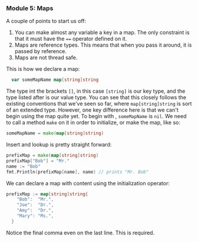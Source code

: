 ### Module 5: Maps

A couple of points to start us off:

1.  You can make almost any variable a key in a map. The only constraint is that it must have the `==` operator defined on it.
2.  Maps are reference types. This means that when you pass it around, it is passed by reference.
3.  Maps are not thread safe.

This is how we declare a map:
```go
  var someMapName map[string]string
```
The type int the brackets `[]`, in this case `[string]` is our key type, and the type listed after is our value type. You can see that this closely follows the existing conventions that we've seen so far, where `map[string]string` is sort of an extended type. However, one key difference here is that we can't begin using the map quite yet. To begin with , `someMapName` is `nil`. We need to call a method `make` on it in order to initialize, or make the map, like so:
```go
someMapName = make(map[string]string)
```

Insert and lookup is pretty straight forward:
```go
prefixMap = make(map[string]string)
prefixMap["Bob"] = "Mr."
name := "Bob"
fmt.Println(prefixMap[name], name) // prints "Mr. Bob"
```

We can declare a map with content using the initialization operator:
```go
prefixMap := map[string]string{
    "Bob":  "Mr.",
    "Joe":  "Dr.",
    "Amy":  "Dr.",
    "Mary": "Ms.",
  }
```
Notice the final comma even on the last line. This is required.

